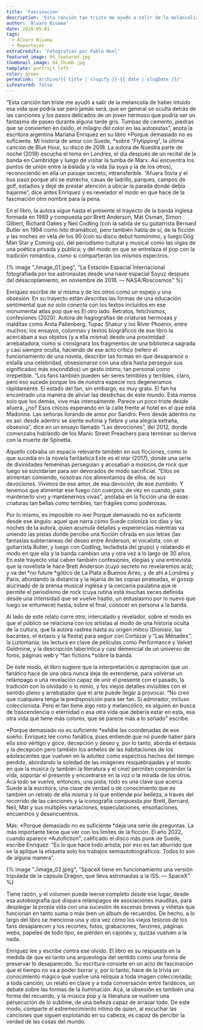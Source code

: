 ```yaml
---
title: 'Fascinación'
description: 'Esta canción tan triste me ayudó a salir de la melancolía de haber intuido esa vida que podría ser pero jamás será, que en general se oculta detrás de las canciones y los pasos delicados de un joven hermoso que podría ser un fantasma de paseo durante alguna tarde gris. Tumbas de cemento, piedras que se convierten en óxido, el milagro del color en las autopistas'
author: 'Álvaro Bisama'
date: 2018-05-01
tags:
  - Álvaro Bisama
  - Reportajes
extraCredits: 'Fotografias por Pablo Noel'
featured_image: 04_featured.jpg
thumbnail_image: 04_thumb.jpg
template: portrait left
color: green
permalink: 'archivo/{{ title | slugify }}-{{ date | slugDate }}/'
isFeatured: false
---
```


“Esta canción tan triste me ayudó a salir de la melancolía de haber intuido esa vida que podría ser pero jamás será, que en general se oculta detrás de las canciones y los pasos delicados de un joven hermoso que podría ser un fantasma de paseo durante alguna tarde gris. Tumbas de cemento, piedras que se convierten en óxido, el milagro del color en las autopistas”, anota la escritora argentina Mariana Enriquez en su libro *Porque demasiado no es suficiente. Mi historia de amor con Suede, *sobre “Flytipping”, la última canción de Blue Hour, su disco de 2018. La autora de Nuestra parte de noche (2018) escucha el tema en Londres, el día después de un recital de la banda en Cambridge y luego de visitar la tumba de Marx. Así encuentra los puntos de unión entre la balada y la vida (la suya y la de los otros), reconociendo en ella un paisaje secreto, intransferible. “Afuera llovía y el bus pasó porque ahí se estrecha, casas de ladrillo, parques, campos de golf, estadios y dejé de prestar atención a ubicar la parada donde debía bajarme”, dice antes Enriquez y es revelador el modo en que hace de la fascinación otro nombre para la pena.

En el libro, la autora sigue hasta el presente el trayecto de la banda inglesa formada en 1989 y compuesta por Brett Anderson, Mat Osman, Simon Gilbert, Richard Oakes y Neil Codling (con la salida de su guitarrista Bernard Butler en 1994 como hito dramático), pero también habla de sí, de la ficción y las noches en vela de los 90 (con su disco debut homónimo, y luego Dog Man Star y Coming up), del periodismo cultural y musical como las vigas de una poética privada y pública; y del modo en que se entrelaza el pop con la tradición romántica, como si compartieran los mismos espectros.


{% image "./image_01.jpeg", "La Estación Espacial Internacional fotografiada por los astronautas desde una nave espacial Soyuz después del desacoplamiento, en noviembre de 2018. — NASA/Roscosmos" %}

Enriquez escribe de sí misma y de los otros como un espejo y una obsesión. En su trayecto están descritas las formas de una educación sentimental que no solo conecta con los textos incluidos en ese monumental atlas pop que es El otro lado. Retratos, fetichismos, confesiones (2020). Autora de hagiografías de criaturas hermosas y malditas como Anita Pallenberg, Tupac Shakur y los River Phoenix, entre muchos; los ensayos, columnas y textos biográficos de ese libro la acercaban a sus objetos (y a ella misma) desde una proximidad arrebatadora, como si consignara los fragmentos de una biblioteca sagrada y casi siempre oculta, haciendo de ese acto crítico (referir el funcionamiento de una novela, describir las formas en que desaparece o estalla una celebridad, obsesionarse con una obra hasta perseguir sus significados más escondidos) un gesto íntimo, tan personal como irrepetible. “Los fans también pueden ser seres temibles y terribles, claro, pero eso sucede porque los de nuestra especie nos degeneramos rápidamente. El estado del fan, sin embargo, es muy grato. El fan ha encontrado una manera de aliviar las desdichas de este mundo. Está menos solo que los demás, vive más intensamente. Parece un poco triste desde afuera, ¿no? Esos chicos esperando en la calle frente al hotel en el que está Madonna. Las señoras llorando de amor por Sandro. Pero desde adentro no es así: desde adentro se siente euforia y fiebre y una alegría extraña, obsesiva”, dice en un ensayo llamado “Las devociones”, del 2012, donde comenzaba hablando de los Manic Street Preachers para terminar su deriva con la muerte de Spinetta.

Aquello cobraba un espacio relevante también en sus ficciones, como lo que sucedía en la novela fantástica Este es el mar (2017), donde una serie de divinidades femeninas perseguían y acosaban a músicos de rock que luego se suicidarían para ser devorados de modo sacrificial. “Ellos se alimentan comiendo, nosotras nos alimentamos de ellos, de sus devociones. Vivimos de ese amor, de esa devoción, de ese zumbido. Y tenemos que alimentar ese fuego con cuerpos, de vez en cuando, para mantenerlo vivo y mantenernos vivas”, anotaba en la ficción una de esas criaturas tan bellas como terribles, tan frágiles como poderosas.

Por lo mismo, es imposible no leer Porque demasiado no es suficiente desde ese ángulo: aquel que narra cómo Suede coloniza los días y las noches de la autora, quien acumula detalles y experiencias mientras va uniendo las pistas donde percibe una ficción cifrada en sus letras (las fantasías subterráneas del deseo entre Anderson, el vocalista, con el guitarrista Butler, y luego con Codling, tecladista del grupo) y relatando el modo en que ella y la banda cambian una y otra vez a lo largo de 30 años. En este trayecto vital caben también confesiones, elegías y una entrevista que la novelista le hace Brett Anderson (cuyo secreto no revelaremos acá); y va del *no future *gótico de La Plata a Buenos Aires, y de ahí a Londres y París, abordando la distancia y la lejanía de las copias pirateadas, el gossip alucinado de la prensa musical inglesa y la cercanía paulatina que le permite el periodismo de rock (cuya rutina está muchas veces definida desde una intensidad que se vuelve hastío, un entusiasmo por lo nuevo que luego se entumece) hasta, sobre el final, conocer en persona a la banda.

Al lado de este relato corre otro, intercalado y revelador, sobre el modo en que el público se relaciona con los artistas al modo de una historia oculta de la cultura, que la autora rastrea hasta su origen mítico (Dionisio, las bacantes, el éxtasis y la fiesta) para seguir con Cortázar y “Las Ménades”, la Liztomanía, las lectura en clave de películas como Performance y Velvet Goldmine, y la descripción laberíntica y casi demencial de un universo de foros, páginas web y *fan fictions *sobre la banda.

De este modo, el libro sugiere que la interpretación o apropiación que un fanático hace de una obra nunca deja de extenderse, para volverse un relámpago o una revelación capaz de unir el presente con el pasado, la tradición con lo olvidado o lo nimio, y los viejos detalles invisibles con el sentido pleno y arrebatador que el arte puede llegar a provocar. “No creo que cualquiera tenga la predisposición para ser fan. Si admirador, incluso coleccionista. Pero el fan tiene algo roto y melancólico, es alguien en busca de trascendencia o eternidad o esa otra vida que debería estar en esta, esa otra vida que tiene más colores, que se parece más a lo soñado” escribe.

*Porque demasiado no es suficiente *exhibe las coordenadas de ese sueño: Enriquez lee como fanática, pues entiende que no puede haber para ella sino vértigo y goce, decepción y deseo y, por lo tanto, aborda el éxtasis y la decepción pero también los anhelos de las habitaciones de los adolescentes que vuelven en la adultez como espectros hechos del tiempo perdido, abordando la soledad de las imágenes resquebrajadas y el modo en que la música (y también la literatura y el cine) permiten comprender la vida, soportar el presente y encontrarse en la voz o la mirada de los otros. Acá todo se vuelve, entonces, una pista; todo es una clave que acerca Suede a la escritora, una clase de verdad o de conocimiento que es también un retrato de ella misma y lo que entiende por belleza, a través del recorrido de las canciones y la iconografía compuesta por Brett, Bernard, Neil, Mat y sus múltiples variaciones, especulaciones, ensoñaciones, encuentros y desencuentros.

Más: *Porque demasiado no es suficiente *deja una serie de preguntas. La más importante tiene que ver con los límites de la ficción. El año 2022, cuando aparece *Autofiction", calificado el disco más punk de Suede, escribe Enriquez: “Es lo que hace todo artista, por eso es tan aburrido que se la aplique la etiqueta solo los trabajos semiautobiográficos. Todos lo son de alguna manera”.

{% image "./image_02.jpeg", "SpaceX tiene en funcionamiento una versión tripulada de la cápsula Dragon, que lleva astronautas a la ISS. — SpaceX" %}

Tiene razón, y el volumen puede leerse completo desde ese lugar, desde esa autobiografía que dispara relámpagos de asociaciones inauditas, para desplegar la propia vida con una sucesión de escenas breves y viñetas que funcionan en tanto suma o más bien un álbum de recuerdos. De hecho, a lo largo del libro se menciona una y otra vez cómo los viejos tesoros de los fans desaparecen y los recortes, fotos, grabaciones, fanzines, páginas webs, papeles de todo tipo, se pierden en cajones y, quizás vuelven a la nada.

Enriquez lee y escribe contra ese olvido. El libro es su respuesta en la medida de que es tanto una arqueología del sentido como una forma de preservar lo desaparecido. Su escritura consiste en un acto de fascinación que el tiempo no va a poder borrar y, por lo tanto, hace de la trivia un conocimiento mágico que vuelve una reliquia a toda imagen coleccionada; a toda canción, un relato en clave y a toda conversación entre fanáticos, un debate sobre las formas de la iluminación. Acá, la obsesión es también una forma del recuerdo, y la música pop y la literatura se vuelven una persecución de lo sublime, de una belleza capaz de arrasar todo. De este modo, comparte el estremecimiento íntimo de quien, al escuchar las canciones que siguen explotando en su cabeza, es capaz de percibir la verdad de las cosas del mundo.
